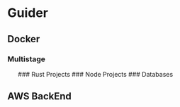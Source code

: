 # Guider

## Docker
### Multistage
<ul>
### Rust Projects
### Node Projects
### Databases
</ul>

## AWS BackEnd

